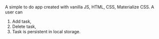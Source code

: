 A simple to do app created with vanilla JS, HTML, CSS, Materialize CSS. A user can

1. Add task,
2. Delete task,
3. Task is persistent in local storage.
